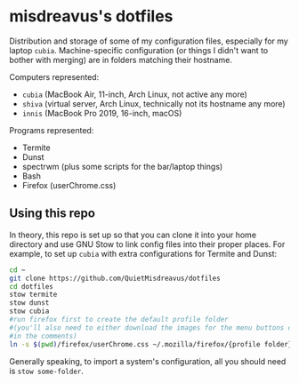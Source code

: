 # misdreavus's dotfiles

Distribution and storage of some of my configuration files, especially for my laptop `cubia`.
Machine-specific configuration (or things I didn't want to bother with merging) are in folders
matching their hostname.

Computers represented:

* `cubia` (MacBook Air, 11-inch, Arch Linux, not active any more)
* `shiva` (virtual server, Arch Linux, technically not its hostname any more)
* `innis` (MacBook Pro 2019, 16-inch, macOS)

Programs represented:

* Termite
* Dunst
* spectrwm (plus some scripts for the bar/laptop things)
* Bash
* Firefox (userChrome.css)

## Using this repo

In theory, this repo is set up so that you can clone it into your home directory and use GNU Stow to
link config files into their proper places. For example, to set up `cubia` with extra configurations
for Termite and Dunst:

```sh
cd ~
git clone https://github.com/QuietMisdreavus/dotfiles
cd dotfiles
stow termite
stow dunst
stow cubia
#run firefox first to create the default profile folder
#(you'll also need to either download the images for the menu buttons or change the URLs to the ones
#in the comments)
ln -s $(pwd)/firefox/userChrome.css ~/.mozilla/firefox/{profile folder}/chrome/
```

Generally speaking, to import a system's configuration, all you should need is `stow some-folder`.
